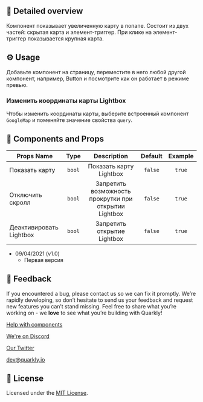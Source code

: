 ## 📖 Detailed overview

Компонент показывает увеличенную карту в попапе. Состоит из двух частей: скрытая карта и элемент-триггер. При клике на элемент-триггер показывается крупная карта. 

## ⚙️ Usage

Добавьте компонент на страницу, переместите в него любой другой компонент, например, Button и посмотрите как он работает в режиме превью.

### Изменить координаты карты Lightbox

Чтобы изменить координаты карты, выберите встроенный компонент `GoogleMap` и поменяйте значение свойства `query`.

## 🧩 Components and Props

| Props Name              |  Type  |                      Description                      | Default | Example |
| ----------------------- | :----: | :---------------------------------------------------: | :-----: | :-----: |
| Показать карту          | `bool` |                Показать карту Lightbox                | `false` | `true`  |
| Отключить скролл        | `bool` | Запретить возможность прокрутки при открытии Lightbox | `false` | `true`  |
| Деактивировать Lightbox | `bool` |              Запретить открытие Lightbox              | `false` | `true`  |

- 09/04/2021 (v1.0)
  - Первая версия

## 📮 Feedback

If you encountered a bug, please contact us so we can fix it promptly. We’re rapidly developing, so don’t hesitate to send us your feedback and request new features you can’t stand missing. Feel free to share what you’re working on - we **love** to see what you’re building with Quarkly!

[Help with components](https://feedback.quarkly.io/communities/1-quarkly-forum/categories/7-components/topics)

[We're on Discord](https://discord.gg/SuF9vCMJGW)

[Our Twitter](https://twitter.com/quarklyapp)

[dev@quarkly.io](mailto:dev@quarkly.io)

## 📝 License

Licensed under the [MIT License](./LICENSE).

